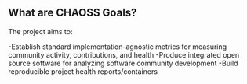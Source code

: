 ## What are CHAOSS Goals?

The project aims to:

  -Establish standard implementation-agnostic metrics for measuring community activity, contributions, and health
  -Produce integrated open source software for analyzing software community development
  -Build reproducible project health reports/containers

